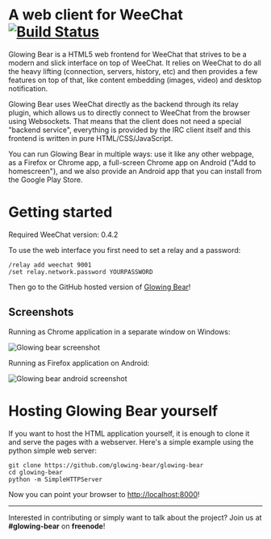 A web client for WeeChat [![Build Status](https://api.travis-ci.org/glowing-bear/glowing-bear.png)](https://travis-ci.org/glowing-bear/glowing-bear)
========================

Glowing Bear is a HTML5 web frontend for WeeChat that strives to be a modern and slick interface on top of WeeChat. It relies on WeeChat to do all the heavy lifting (connection, servers, history, etc) and then provides a few features on top of that, like content embedding (images, video) and desktop notification. 

Glowing Bear uses WeeChat directly as the backend through its relay plugin, which allows us to directly connect to WeeChat from the browser using Websockets. That means that the client does not need a special "backend service", everything is provided by the IRC client itself and this frontend is written in pure HTML/CSS/JavaScript.

You can run Glowing Bear in multiple ways: use it like any other webpage, as a Firefox or Chrome app, a full-screen Chrome app on Android ("Add to homescreen"), and we also provide an Android app that you can install from the Google Play Store.


Getting started
===============

Required WeeChat version: 0.4.2

To use the web interface you first need to set a relay and a password:

	/relay add weechat 9001
	/set relay.network.password YOURPASSWORD

Then go to the GitHub hosted version of [Glowing Bear](http://glowing-bear.github.io/glowing-bear)!


Screenshots
----------
Running as Chrome application in a separate window on Windows:

![Glowing bear screenshot](http://hveem.no/ss/weechat-web-client720.png)

Running as Firefox application on Android:

![Glowing bear android screenshot](http://hveem.no/ss/weechat-web-android720.png)



Hosting Glowing Bear yourself
=============================

If you want to host the HTML application yourself, it is enough to clone it and serve the pages with a webserver. Here's a simple example using the python simple web server:

    git clone https://github.com/glowing-bear/glowing-bear
    cd glowing-bear
    python -m SimpleHTTPServer

Now you can point your browser to [http://localhost:8000](http://localhost:8000)!

----

Interested in contributing or simply want to talk about the project? Join us at **#glowing-bear** on **freenode**!

